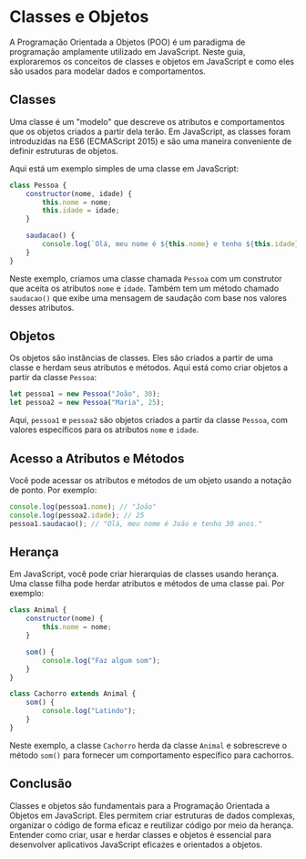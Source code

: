 # Classes e Objetos 
A Programação Orientada a Objetos (POO) é um paradigma de programação amplamente utilizado em JavaScript. Neste guia, exploraremos os conceitos de classes e objetos em JavaScript e como eles são usados para modelar dados e comportamentos.

## Classes
Uma classe é um "modelo" que descreve os atributos e comportamentos que os objetos criados a partir dela terão. Em JavaScript, as classes foram introduzidas na ES6 (ECMAScript 2015) e são uma maneira conveniente de definir estruturas de objetos.

Aqui está um exemplo simples de uma classe em JavaScript:

```javascript
class Pessoa {
    constructor(nome, idade) {
        this.nome = nome;
        this.idade = idade;
    }

    saudacao() {
        console.log(`Olá, meu nome é ${this.nome} e tenho ${this.idade} anos.`);
    }
}
```

Neste exemplo, criamos uma classe chamada `Pessoa` com um construtor que aceita os atributos `nome` e `idade`. Também tem um método chamado `saudacao()` que exibe uma mensagem de saudação com base nos valores desses atributos.

## Objetos 
Os objetos são instâncias de classes. Eles são criados a partir de uma classe e herdam seus atributos e métodos. Aqui está como criar objetos a partir da classe `Pessoa`:

```javascript
let pessoa1 = new Pessoa("João", 30);
let pessoa2 = new Pessoa("Maria", 25);
```

Aqui, `pessoa1` e `pessoa2` são objetos criados a partir da classe `Pessoa`, com valores específicos para os atributos `nome` e `idade`.

## Acesso a Atributos e Métodos
Você pode acessar os atributos e métodos de um objeto usando a notação de ponto. Por exemplo:

```javascript
console.log(pessoa1.nome); // "João"
console.log(pessoa2.idade); // 25
pessoa1.saudacao(); // "Olá, meu nome é João e tenho 30 anos."
```

## Herança
Em JavaScript, você pode criar hierarquias de classes usando herança. Uma classe filha pode herdar atributos e métodos de uma classe pai. Por exemplo:

```javascript
class Animal {
    constructor(nome) {
        this.nome = nome;
    }

    som() {
        console.log("Faz algum som");
    }
}

class Cachorro extends Animal {
    som() {
        console.log("Latindo");
    }
}
```

Neste exemplo, a classe `Cachorro` herda da classe `Animal` e sobrescreve o método `som()` para fornecer um comportamento específico para cachorros.

## Conclusão
Classes e objetos são fundamentais para a Programação Orientada a Objetos em JavaScript. Eles permitem criar estruturas de dados complexas, organizar o código de forma eficaz e reutilizar código por meio da herança. Entender como criar, usar e herdar classes e objetos é essencial para desenvolver aplicativos JavaScript eficazes e orientados a objetos.